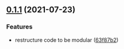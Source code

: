 ## [0.1.1](https://github.com/alexislours/vsc-utils/compare/0.1.0...0.1.1) (2021-07-23)


### Features

* restructure code to be modular ([63f87b2](https://github.com/alexislours/vsc-utils/commit/63f87b234c4f6d14a82b16163e14a3268239ecc5))

